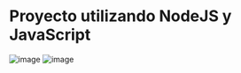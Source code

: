# Proyecto utilizando NodeJS y JavaScript
![image](https://user-images.githubusercontent.com/81335500/230079091-9c256a99-69df-4206-bb19-a4c746ab720a.png)
![image](https://user-images.githubusercontent.com/81335500/230080142-103bf619-6f62-47b8-af01-afc479e251c1.png)
